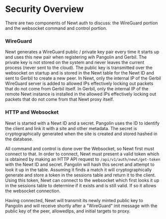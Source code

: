 # Security Overview

There are two components of Newt auth to discuss: the WireGuard portion and the websocket command and control portion.

### WireGuard

Newt generates a WireGuard public / private key pair every time it starts up and uses this new pair when registering wih Pangolin and Gerbil. The private key is not stored on the system and never leaves the current process (never sent to the cloud). The public key is transmitted over the websocket on startup and is stored in the Newt table for the Newt ID and sent to Gerbil to create a new peer. In Newt, only the internal IP of the Gerbil WireGuard server is added to allowed IPs effectively locking out packets that do not come from Gerbil itself. In Gerbil, only the internal IP of the remote Newt instance is installed in the allowed IPs effectively locking out packets that do not come from that Newt proxy itself.

### HTTP and Websocket

Newt is started with a Newt ID and a secret. Pangolin uses the ID to identify the client and link it with a site and other metadata. The secret is cryptographically generated when the site is created and stored hashed in the database.

All command and control is done over the Websocket, so Newt first must connect to that. In order to connect, Newt must present a valid token which is obtained by making an HTTP API request to `/api/v1/auth/newt/get-token` with the Newt ID and secret. Pangolin will hash this secret and attempt to look it up in the table. Assuming it finds a match it will cryptographically generate and store a token in the sessions table and return it to the client. Using this token, Newt can connect to the websocket which first looks it up in the sessions table to determine if it exists and is still valid. If so it allows the websocket connection.

Having connected, Newt will transmit its newly minted public key to Pangolin and will receive shortly after a "WireGuard" init message with the public key of the peer, allowedIps, and initial targets to proxy.
